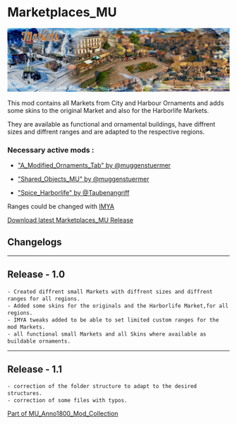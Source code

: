 # Marketplaces_MU

![](../doc/markets_banner.jpg)

This mod contains all Markets from City and Harbour Ornaments 
and adds some skins to the original Market and also for the Harborlife Markets.

They are available as functional and ornamental buildings,
have diffrent sizes and diffrent ranges and are adapted to the respective regions.

### Necessary active mods :

- ["A_Modified_Ornaments_Tab" by @muggenstuermer](https://mod.io/g/anno-1800/m/amodifiedornamentstabmu)

- ["Shared_Objects_MU" by @muggenstuermer](https://mod.io/g/anno-1800/m/sharedobjectsmu)

- ["Spice_Harborlife" by @Taubenangriff](https://mod.io/g/anno-1800/m/harborlife)


Ranges could be changed with [IMYA](https://github.com/anno-mods/iModYourAnno)

[Download latest Marketplaces_MU Release](https://github.com/muggenstuermer/MU_Anno1800_Mod_Collection/releases/latest)


## Changelogs

---------------------------
Release - 1.0
---------------------------

	- Created diffrent small Markets with diffrent sizes and diffrent ranges for all regions.
	- Added some skins for the originals and the Harborlife Market,for all regions.
	- IMYA tweaks added to be able to set limited custom ranges for the mod Markets.
	- all functional small Markets and all Skins where available as buildable ornaments.
	
---------------------------
Release - 1.1
---------------------------

	- correction of the folder structure to adapt to the desired structures.
	- correction of some files with typos.
	
	
	
[Part of MU_Anno1800_Mod_Collection](https://github.com/muggenstuermer/MU_Anno1800_Mod_Collection)